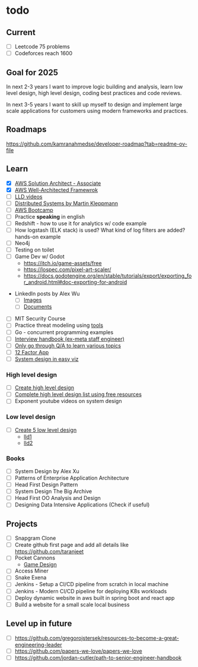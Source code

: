 # todo

## Current
- [ ] Leetcode 75 problems
- [ ] Codeforces reach 1600

## Goal for 2025
In next 2-3 years I want to improve logic building and analysis, learn low level design, high level design, coding best practices and code reviews.

In next 3-5 years I want to skill up myself to design and implement large scale applications for customers using modern frameworks and practices.

## Roadmaps
https://github.com/kamranahmedse/developer-roadmap?tab=readme-ov-file

## Learn
- [x] [AWS Solution Architect - Associate](https://www.credly.com/badges/4d30b63f-827f-4e8e-a073-fdca5e94f5c2/linked_in_profile)
- [x] [AWS Well-Architected Framewrok](https://docs.aws.amazon.com/wellarchitected/latest/framework/welcome.html)
- [ ] [LLD videos](https://www.youtube.com/playlist?list=PL6W8uoQQ2c61X_9e6Net0WdYZidm7zooW&feature=shared)
- [ ] [Distributed Systems by Martin Kleppmann](https://youtube.com/playlist?list=PLeKd45zvjcDFUEv_ohr_HdUFe97RItdiB&feature=shared)
- [ ] [AWS Bootcamp](https://youtu.be/zA8guDqfv40?feature=shared)
- [ ] Practice **speaking** in english
- [ ] Redshift - how to use it for analytics w/ code example
- [ ] How logstash (ELK stack) is used? What kind of log filters are added? hands-on example
- [ ] Neo4j
- [ ] Testing on toilet
- [ ] Game Dev w/ Godot
  - https://itch.io/game-assets/free
  - https://lospec.com/pixel-art-scaler/
  - https://docs.godotengine.org/en/stable/tutorials/export/exporting_for_android.html#doc-exporting-for-android
- LinkedIn posts by Alex Wu
  - [ ] [Images](https://www.linkedin.com/in/alexxubyte/recent-activity/images/)
  - [ ] [Documents](https://www.linkedin.com/in/alexxubyte/recent-activity/documents/)
- [ ] MIT Security Course
- [ ] Practice threat modeling using [tools](https://online.visual-paradigm.com/diagrams/features/threat-modeling-tool/)
- [ ] Go - concurrent programming examples
- [ ] [Interview handbook (ex-meta staff engineer)](https://www.techinterviewhandbook.org/software-engineering-interview-guide/)
- [ ] [Only go through Q/A to learn various topics](https://github.com/bregman-arie/devops-exercises?tab=readme-ov-file#operating-system)
- [ ] [12 Factor App](https://12factor.net/)
- [ ] [System design in easy viz](https://github.com/ByteByteGoHq/system-design-101)

### High level design
- [ ] [Create high level design](https://github.com/naman09/todo/blob/main/design.md)
- [ ] [Complete high level design list using free resources](https://github.com/ashishps1/awesome-system-design-resources?tab=readme-ov-file)
- [ ] Exponent youtube videos on system design

### Low level design
- [ ] [Create 5 low level design](https://github.com/naman09/todo/blob/main/design.md) 
  - [lld1](https://github.com/prasadgujar/low-level-design-primer) 
  - [lld2](https://github.com/tssovi/grokking-the-object-oriented-design-interview)
  
### Books
  - [ ] System Design by Alex Xu
  - [ ] Patterns of Enterprise Application Architecture
  - [ ] Head First Design Pattern
  - [ ] System Design The Big Archive
  - [ ] Head First OO Analysis and Design
  - [ ] Designing Data Intensive Applications (Check if useful)

## Projects
- [ ] Snapgram Clone
- [ ] Create github first page and add all details like https://github.com/taranjeet
- [ ] Pocket Cannons
  - [Game Design](https://docs.google.com/document/d/19E7D5ehD7H2gMnAsWDlhHeKCa2GF0cEnpj66-2CyTQA/edit)
- [ ] Access Miner
- [ ] Snake Exena
- [ ] Jenkins - Setup a CI/CD pipeline from scratch in local machine
- [ ] Jenkins - Modern CI/CD pipeline for deploying K8s workloads
- [ ] Deploy dynamic website in aws built in spring boot and react app
- [ ] Build a website for a small scale local business

## Level up in future
- [ ] https://github.com/gregorojstersek/resources-to-become-a-great-engineering-leader
- [ ] https://github.com/papers-we-love/papers-we-love
- [ ] https://github.com/jordan-cutler/path-to-senior-engineer-handbook
